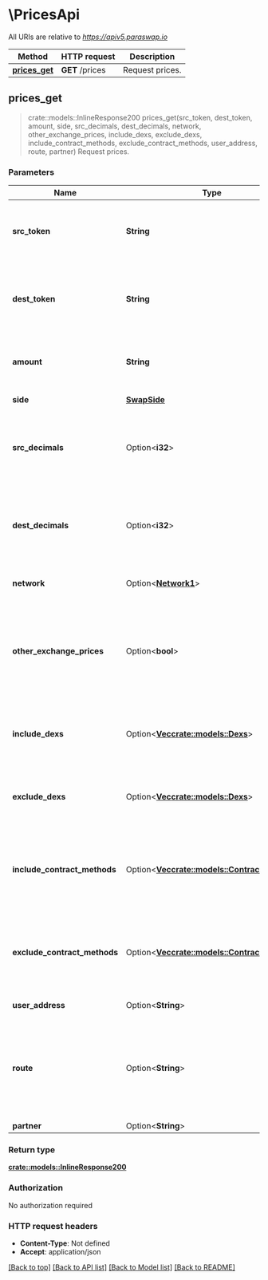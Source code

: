 # \PricesApi

All URIs are relative to *https://apiv5.paraswap.io*

Method | HTTP request | Description
------------- | ------------- | -------------
[**prices_get**](PricesApi.md#prices_get) | **GET** /prices | Request prices.



## prices_get

> crate::models::InlineResponse200 prices_get(src_token, dest_token, amount, side, src_decimals, dest_decimals, network, other_exchange_prices, include_dexs, exclude_dexs, include_contract_methods, exclude_contract_methods, user_address, route, partner)
Request prices.

### Parameters


Name | Type | Description  | Required | Notes
------------- | ------------- | ------------- | ------------- | -------------
**src_token** | **String** | Source Token Address or Token Symbol (for tokens from /tokens). | [required] |
**dest_token** | **String** | Destination Token Address or Token Symbol (for tokens from /tokens). | [required] |
**amount** | **String** | Amount in the Denomination of Source Token | [required] |
**side** | [**SwapSide**](.md) | Side of the swap. | [required] |
**src_decimals** | Option<**i32**> | Source Token Decimals; can be omitted if Symbol is provided for `srcToken`. |  |
**dest_decimals** | Option<**i32**> | Destination Token Decimals; can be omitted if Symbol is provided for `destToken`. |  |
**network** | Option<[**Network1**](.md)> | ID of the blockchain network. |  |
**other_exchange_prices** | Option<**bool**> | _If provided_, **others** object is filled in the response with price quotes from other exchanges (if available for comparison). |  |
**include_dexs** | Option<[**Vec<crate::models::Dexs>**](crate::models::Dexs.md)> | Comma Separated List of DEXs to include without spaces. |  |
**exclude_dexs** | Option<[**Vec<crate::models::Dexs>**](crate::models::Dexs.md)> | Comma Separated List of DEXs to exclude without spaces. |  |
**include_contract_methods** | Option<[**Vec<crate::models::ContractMethod>**](crate::models::ContractMethod.md)> | Comma Separated List of Contract Methods to include without spaces. |  |
**exclude_contract_methods** | Option<[**Vec<crate::models::ContractMethod>**](crate::models::ContractMethod.md)> | Comma Separated List of Contract Methods to exclude without spaces. |  |
**user_address** | Option<**String**> | User Wallet Address. |  |
**route** | Option<**String**> | Dash (-) separated list of tokens (addresses or symbols from /tokens) to comprise the price route. Max 4 tokens |  |
**partner** | Option<**String**> | partner string |  |

### Return type

[**crate::models::InlineResponse200**](inline_response_200.md)

### Authorization

No authorization required

### HTTP request headers

- **Content-Type**: Not defined
- **Accept**: application/json

[[Back to top]](#) [[Back to API list]](../README.md#documentation-for-api-endpoints) [[Back to Model list]](../README.md#documentation-for-models) [[Back to README]](../README.md)

